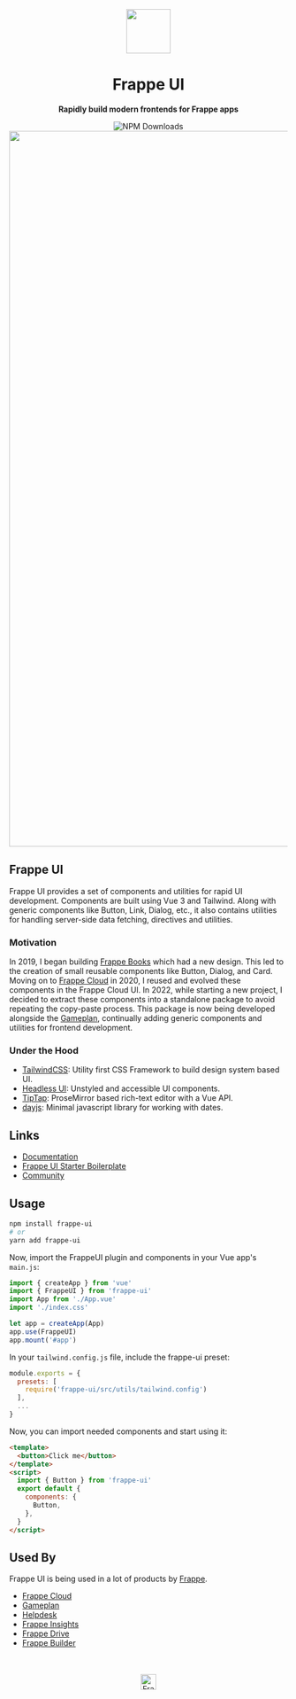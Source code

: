 <div align="center" markdown="1">

<img src="https://github.com/user-attachments/assets/0a81cdc1-d957-47a9-b151-f5571be0d038" width="80" />

# Frappe UI
**Rapidly build modern frontends for Frappe apps**

<img alt="NPM Downloads" src="https://img.shields.io/npm/dm/frappe-ui.svg?style=flat"/>

<a href="https://ui.frappe.io">
<img width="1292" alt="Screenshot 2024-12-12 at 5 27 58 PM" src="https://github.com/user-attachments/assets/56800b45-2859-4dc5-92b8-e40959ce4902" />
</a>
</div>

## Frappe UI

Frappe UI provides a set of components and utilities for rapid UI development. Components are built using Vue 3 and Tailwind.
Along with generic components like Button, Link, Dialog, etc., it also contains utilities for handling server-side data fetching, directives and utilities.


### Motivation
In 2019, I began building [Frappe Books](https://github.com/frappe/books) which had a new design. This led to the creation of small reusable components like Button, Dialog, and Card. Moving on to [Frappe Cloud](https://github.com/frappe/press) in 2020, I reused and evolved these components in the Frappe Cloud UI. In 2022, while starting a new project, I decided to extract these components into a standalone package to avoid repeating the copy-paste process. This package is now being developed alongside the [Gameplan](https://github.com/frappe/gameplan), continually adding generic components and utilities for frontend development.

### Under the Hood

- [TailwindCSS](https://github.com/tailwindlabs/tailwindcss): Utility first CSS Framework to build design system based UI.
- [Headless UI](https://github.com/tailwindlabs/headlessui): Unstyled and accessible UI components.
- [TipTap](https://github.com/ueberdosis/tiptap): ProseMirror based rich-text editor with a Vue API.
- [dayjs](https://github.com/iamkun/dayjs): Minimal javascript library for working with dates.

## Links

- [Documentation](https://frappeui.com)
- [Frappe UI Starter Boilerplate](https://github.com/netchampfaris/frappe-ui-starter)
- [Community](https://github.com/frappe/frappe-ui/discussions)

## Usage

```sh
npm install frappe-ui
# or
yarn add frappe-ui
```

Now, import the FrappeUI plugin and components in your Vue app's `main.js`:

```js
import { createApp } from 'vue'
import { FrappeUI } from 'frappe-ui'
import App from './App.vue'
import './index.css'

let app = createApp(App)
app.use(FrappeUI)
app.mount('#app')
```

In your `tailwind.config.js` file, include the frappe-ui preset:

```js
module.exports = {
  presets: [
    require('frappe-ui/src/utils/tailwind.config')
  ],
  ...
}
```

Now, you can import needed components and start using it:

```html
<template>
  <button>Click me</button>
</template>
<script>
  import { Button } from 'frappe-ui'
  export default {
    components: {
      Button,
    },
  }
</script>
```

## Used By

Frappe UI is being used in a lot of products by
[Frappe](https://github.com/frappe).

- [Frappe Cloud](https://frappecloud.com)
- [Gameplan](https://github.com/frappe/gameplan)
- [Helpdesk](https://github.com/frappe/helpdesk)
- [Frappe Insights](https://github.com/frappe/insights)
- [Frappe Drive](https://github.com/frappe/drive)
- [Frappe Builder](https://github.com/frappe/builder)

<br>
<br>
<div align="center">
	<a href="https://frappe.io" target="_blank">
		<picture>
			<source media="(prefers-color-scheme: dark)" srcset="https://frappe.io/files/Frappe-white.png">
			<img src="https://frappe.io/files/Frappe-black.png" alt="Frappe Technologies" height="28"/>
		</picture>
	</a>
</div>
